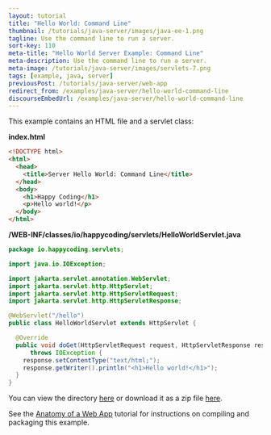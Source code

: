 ```yaml
---
layout: tutorial
title: "Hello World: Command Line"
thumbnail: /tutorials/java-server/images/java-ee-1.png
tagline: Use the command line to run a server.
sort-key: 110
meta-title: "Hello World Server Example: Command Line"
meta-description: Use the command line to run a server.
meta-image: /tutorials/java-server/images/servlets-7.png
tags: [example, java, server]
previousPost: /tutorials/java-server/web-app
redirect_from: /examples/java-server/hello-world-command-line
discourseEmbedUrl: /examples/java-server/hello-world-command-line
---
```


This example contains an HTML file and a servlet class:

**index.html**

```html
<!DOCTYPE html>
<html>
  <head>
    <title>Server Hello World: Command Line</title>
  </head>
  <body>
    <h1>Happy Coding</h1>
    <p>Hello world!</p>
  </body>
</html>
```

**/WEB-INF/classes/io/happycoding/servlets/HelloWorldServlet.java**

```java
package io.happycoding.servlets;

import java.io.IOException;

import jakarta.servlet.annotation.WebServlet;
import jakarta.servlet.http.HttpServlet;
import jakarta.servlet.http.HttpServletRequest;
import jakarta.servlet.http.HttpServletResponse;

@WebServlet("/hello")
public class HelloWorldServlet extends HttpServlet {

  @Override
  public void doGet(HttpServletRequest request, HttpServletResponse response)
      throws IOException {
    response.setContentType("text/html;");
    response.getWriter().println("<h1>Hello world!</h1>");
  }
}
```

You can view the directory [here](https://github.com/KevinWorkman/HappyCoding/tree/gh-pages/examples/java-server/java-server-example-projects/hello-world-command-line) or download it as a zip file [here](https://downgit.github.io/#/home?url=https://github.com/KevinWorkman/HappyCoding/tree/gh-pages/examples/java-server/java-server-example-projects/hello-world-command-line).

See the [Anatomy of a Web App](/tutorials/java-server/web-app) tutorial for instructions on compiling and packaging this example.
